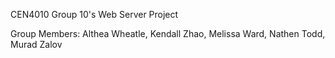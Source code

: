 CEN4010 Group 10's Web Server Project

Group Members: Althea Wheatle, Kendall Zhao, Melissa Ward, Nathen Todd, Murad Zalov
